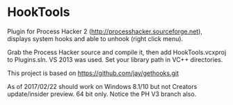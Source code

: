 # HookTools
Plugin for Process Hacker 2 (http://processhacker.sourceforge.net), displays system hooks and able to unhook (right click menu).

Grab the Process Hacker source and compile it, then add HookTools.vcxproj to Plugins.sln. VS 2013 was used. Set your library path in VC++ directories.

This project is based on https://github.com/jay/gethooks.git

As of 2017/02/22 should work on Windows 8.1/10 but not Creators update/insider preview. 64 bit only. Notice the PH V3 branch also.
